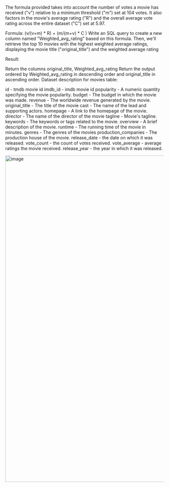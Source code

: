 The formula provided takes into account the number of votes a movie has received ("v") relative to a minimum threshold ("m") set at 104 votes. It also factors in the movie's average rating ("R") and the overall average vote rating across the entire dataset ("C") set at 5.97.

Formula: (v/(v+m) * R) + (m/(m+v) * C )
Write an SQL query to create a new column named "Weighted_avg_rating" based on this formula. Then, we'll retrieve the top 10 movies with the highest weighted average ratings, displaying the movie title ("original_title") and the weighted average rating


Result:

Return the columns original_title, Weighted_avg_rating
Return the output ordered by Weighted_avg_rating in descending order and original_title in ascending order.
Dataset description for movies table:

id - tmdb movie id
imdb_id - imdb movie id
popularity - A numeric quantity specifying the movie popularity.
budget - The budget in which the movie was made.
revenue - The worldwide revenue generated by the movie.
original_title - The title of the movie
cast - The name of the lead and supporting actors.
homepage - A link to the homepage of the movie.
director - The name of the director of the movie
tagline - Movie's tagline.
keywords - The keywords or tags related to the movie.
overview - A brief description of the movie.
runtime - The running time of the movie in minutes.
genres - The genres of the movies
production_companies - The production house of the movie.
release_date - the date on which it was released.
vote_count - the count of votes received.
vote_average - average ratings the movie received.
release_year - the year in which it was released.

<img width="1034" alt="image" src="https://github.com/user-attachments/assets/9371acf0-8955-4942-af1d-27dee6d91a07" />
